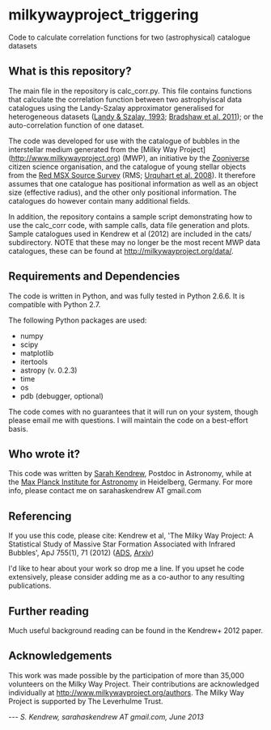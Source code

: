 milkywayproject_triggering
==========================
Code to calculate correlation functions for two (astrophysical) catalogue datasets


What is this repository?
------------------------

The main file in the repository is calc_corr.py. This file contains functions that calculate the correlation function between two astrophyiscal data catalogues using the Landy-Szalay approximator generalised for heterogeneous datasets ([Landy \& Szalay, 1993](http://adsabs.harvard.edu/abs/1993ApJ...412...64L); [Bradshaw et al, 2011](http://adsabs.harvard.edu/abs/2011MNRAS.415.2626B)); or the auto-correlation function of one dataset.

The code was developed for use with the catalogue of bubbles in the interstellar medium generated from the [Milky Way Project] (http://www.milkywayproject.org) (MWP), an initiative by the [Zooniverse](http://www.zooniverse.org) citizen science organisation, and the catalogue of young stellar objects from the [Red MSX Source Survey](http://www.ast.leeds.ac.uk/RMS/) (RMS; [Urquhart et al. 2008](http://arxiv.org/abs/0711.4715)). It therefore assumes that one catalogue has positional information as well as an object size (effective radius), and the other only positional information. The catalogues do however contain many additional fields.

In addition, the repository contains a sample script demonstrating how to use the calc_corr code, with sample calls, data file generation and plots. Sample catalogues used in Kendrew et al (2012) are included in the cats/ subdirectory. NOTE that these may no longer be the most recent MWP data catalogues, these can be found at http://milkywayproject.org/data/.


Requirements and Dependencies
-----------------------------

The code is written in Python, and was fully tested in Python 2.6.6. It is compatible with Python 2.7.

The following Python packages are used:

* numpy
* scipy
* matplotlib
* itertools
* astropy (v. 0.2.3)
* time
* os
* pdb (debugger, optional)

The code comes with no guarantees that it will run on your system, though please email me with questions. I will maintain the code on a best-effort basis.


Who wrote it?
-------------

This code was written by [Sarah Kendrew](http://www.mpia.de/~kendrew), Postdoc in Astronomy, while at the [Max Planck Institute for Astronomy](http://www.mpia.de) in Heidelberg, Germany. For more info, please contact me on sarahaskendrew AT gmail.com


Referencing
------------

If you use this code, please cite:
Kendrew et al, 'The Milky Way Project: A Statistical Study of Massive Star Formation Associated with Infrared Bubbles', ApJ 755(1), 71 (2012) ([ADS](http://adsabs.harvard.edu/abs/2012ApJ...755...71K), [Arxiv](http://arxiv.org/abs/1203.5486))

I'd like to hear about your work so drop me a line. If you upset he code extensively, please consider adding me as a co-author to any resulting publications.

Further reading
---------------
Much useful background reading can be found in the Kendrew+ 2012 paper.


Acknowledgements
-----------------

This work was made possible by the participation of more than 35,000 volunteers on the Milky Way Project. Their contributions are acknowledged individually at http://www.milkywayproject.org/authors. The Milky Way Project is supported by The Leverhulme Trust. 


--- _S. Kendrew, sarahaskendrew AT gmail.com, June 2013_


